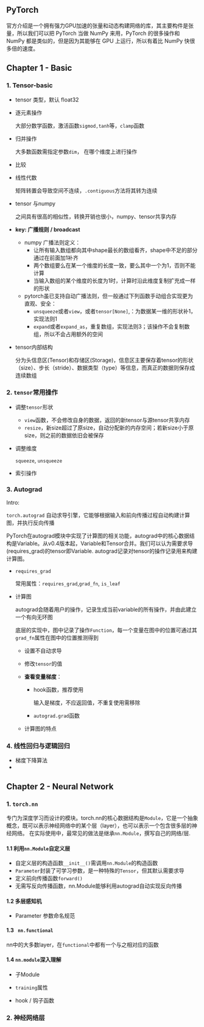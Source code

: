 ## PyTorch       

官方介绍是一个拥有强力GPU加速的张量和动态构建网络的库，其主要构件是张量，所以我们可以把 PyTorch 当做 NumPy 来用，PyTorch 的很多操作和 NumPy 都是类似的，但是因为其能够在 GPU 上运行，所以有着比 NumPy 快很多倍的速度。

## Chapter 1 - Basic     

### 1. Tensor-basic   

- tensor 类型，默认 float32

- 逐元素操作

  大部分数学函数，激活函数`sigmod,tanh`等，`clamp`函数

- 归并操作

  大多数函数需指定参数`dim`， 在哪个维度上进行操作

- 比较

- 线性代数

  矩阵转置会导致空间不连续，`.contiguous`方法将其转为连续

- tensor 与numpy

  之间具有很高的相似性，转换开销也很小，numpy、tensor共享内存

  

- **key: 广播规则 / broadcast**

  - numpy 广播法则定义：
    - 让所有输入数组都向其中shape最长的数组看齐，shape中不足的部分通过在前面加1补齐
    - 两个数组要么在某一个维度的长度一致，要么其中一个为1，否则不能计算
    - 当输入数组的某个维度的长度为1时，计算时沿此维度复制扩充成一样的形状
  - pytorch虽已支持自动广播法则，但一般通过下列函数手动组合实现更为直观、安全：
    - `unsqueeze`或者`view`，或者`tensor[None]`,：为数据某一维的形状补1，实现法则1
    - `expand`或者`expand_as`，重复数组，实现法则3；该操作不会复制数组，所以不会占用额外的空间

  

- tensor内部结构   

  分为头信息区(Tensor)和存储区(Storage)，信息区主要保存着tensor的形状（size）、步长（stride）、数据类型（type）等信息，而真正的数据则保存成连续数组

  

### 2. `tensor`常用操作

- 调整`tensor`形状

  - `view`函数，不会修改自身的数据，返回的新tensor与源tensor共享内存
  - `resize`，新size超过了原size，自动分配新的内存空间；若新size小于原size，则之前的数据依旧会被保存

- 调整维度

  `squeeze`, `unsqueeze`

- 索引操作

### 3. Autograd    

Intro:

`torch.autograd` 自动求导引擎，它能够根据输入和前向传播过程自动构建计算图，并执行反向传播     

PyTorch在autograd模块中实现了计算图的相关功能，autograd中的核心数据结构是Variable。从v0.4版本起，Variable和Tensor合并。我们可以认为需要求导(requires_grad)的tensor即Variable. autograd记录对tensor的操作记录用来构建计算图。



- `requires_grad`

  常用属性：`requires_grad`,`grad_fn`, `is_leaf`

- 计算图 

  autograd会随着用户的操作，记录生成当前variable的所有操作，并由此建立一个有向无环图       

  底层的实现中，图中记录了操作`Function`，每一个变量在图中的位置可通过其`grad_fn`属性在图中的位置推测得到   

  - 设置不自动求导

  - 修改`tensor`的值

  - **查看变量梯度**：

    - hook函数，推荐使用

      输入是梯度，不应返回值，不重复使用需移除

    - `autograd.grad`函数

  - 计算图的特点

### 4. 线性回归与逻辑回归

- 梯度下降算法
- 





## Chapter 2 - Neural Network  

### 1. `torch.nn`    

专门为深度学习而设计的模块。torch.nn的核心数据结构是`Module`，它是一个抽象概念，既可以表示神经网络中的某个层（layer），也可以表示一个包含很多层的神经网络。
在实际使用中，最常见的做法是继承`nn.Module`，撰写自己的网络/层.

#### 1.1 利用`nn.Module`自定义层

-  自定义层的构造函数`__init__()`需调用`nn.Module`的构造函数
- `Parameter`封装了可学习参数，是一种特殊的`Tensor`，但其默认需要求导
- 定义前向传播函数`forward()`
- 无需写反向传播函数，nn.Module能够利用autograd自动实现反向传播

#### 1.2 多层感知机

- Parameter 参数命名规范

#### 1.3 ` nn.functional`

nn中的大多数layer，在`functional`中都有一个与之相对应的函数 

#### 1.4 `nn.module`深入理解      

- 子Module

- `training`属性 

- hook / 钩子函数

  

### 2. 神经网络层   





